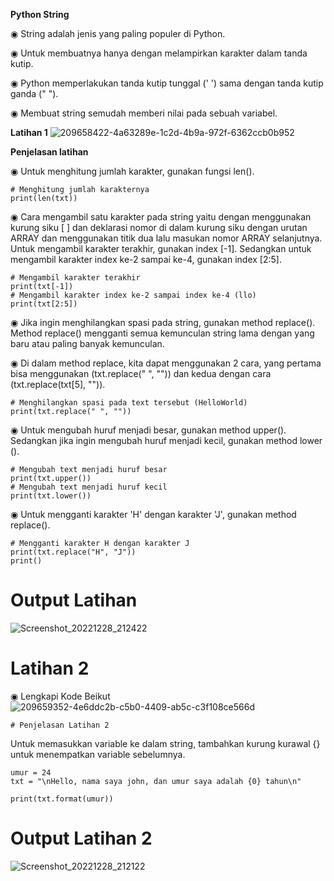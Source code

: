 **Python String**

 ◉ String adalah jenis yang paling populer di Python.

 ◉ Untuk membuatnya hanya dengan melampirkan karakter dalam tanda kutip.

 ◉ Python memperlakukan tanda kutip tunggal (' ') sama dengan tanda kutip ganda (" ").

 ◉ Membuat string semudah memberi nilai pada sebuah variabel.
 
 **Latihan 1**
 ![209658422-4a63289e-1c2d-4b9a-972f-6362ccb0b952](https://user-images.githubusercontent.com/115677959/209827718-be1aa1df-edce-4e20-b0e2-30719132569d.png)
 
 **Penjelasan latihan**
 
 ◉ Untuk menghitung jumlah karakter, gunakan fungsi len().

    # Menghitung jumlah karakternya
    print(len(txt))

◉ Cara mengambil satu karakter pada string yaitu dengan menggunakan kurung siku [ ] dan deklarasi nomor di dalam kurung siku dengan urutan ARRAY dan menggunakan titik dua lalu masukan nomor ARRAY selanjutnya. Untuk mengambil karakter terakhir, gunakan index [-1]. Sedangkan untuk mengambil karakter index ke-2 sampai ke-4, gunakan index [2:5].

    # Mengambil karakter terakhir
    print(txt[-1])
    # Mengambil karakter index ke-2 sampai index ke-4 (llo)
    print(txt[2:5])

◉ Jika ingin menghilangkan spasi pada string, gunakan method replace(). Method replace() mengganti semua kemunculan string lama dengan yang baru atau paling banyak kemunculan.

◉ Di dalam method replace, kita dapat menggunakan 2 cara, yang pertama bisa menggunakan (txt.replace(" ", "")) dan kedua dengan cara (txt.replace(txt[5], "")).

    # Menghilangkan spasi pada text tersebut (HelloWorld)
    print(txt.replace(" ", ""))

◉ Untuk mengubah huruf menjadi besar, gunakan method upper(). Sedangkan jika ingin mengubah huruf menjadi kecil, gunakan method lower ().

    # Mengubah text menjadi huruf besar
    print(txt.upper())
    # Mengubah text menjadi huruf kecil
    print(txt.lower())

◉ Untuk mengganti karakter 'H' dengan karakter 'J', gunakan method replace().

    # Mengganti karakter H dengan karakter J
    print(txt.replace("H", "J"))
    print()
    
# Output Latihan
![Screenshot_20221228_212422](https://user-images.githubusercontent.com/115677959/209828574-d09220fa-a9bb-4725-90ce-b8f63834502f.png)
    
# Latihan 2
    
◉ Lengkapi Kode Beikut
![209659352-4e6ddc2b-c5b0-4409-ab5c-c3f108ce566d](https://user-images.githubusercontent.com/115677959/209828788-261e8eec-bf4b-4f21-92e4-fbe48c40d2e7.png)
    
    # Penjelasan Latihan 2

Untuk memasukkan variable ke dalam string, tambahkan kurung kurawal {} untuk menempatkan variable sebelumnya.

    umur = 24
    txt = "\nHello, nama saya john, dan umur saya adalah {0} tahun\n"

    print(txt.format(umur))
    
# Output Latihan 2

![Screenshot_20221228_212122](https://user-images.githubusercontent.com/115677959/209829098-6d3192d4-6feb-4920-9a5e-adeadcd02e17.png)


    




 

